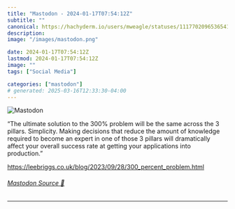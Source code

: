 ```yaml
---
title: "Mastodon - 2024-01-17T07:54:12Z"
subtitle: ""
canonical: https://hachyderm.io/users/mweagle/statuses/111770209653654144
description:
image: "/images/mastodon.png"

date: 2024-01-17T07:54:12Z
lastmod: 2024-01-17T07:54:12Z
image: ""
tags: ["Social Media"]

categories: ["mastodon"]
# generated: 2025-03-16T12:33:30-04:00
---
```

![Mastodon](/images/mastodon.png)

<p>“The ultimate solution to the 300% problem will be the same across the 3 pillars. Simplicity. Making decisions that reduce the amount of knowledge required to become an expert in one of those 3 pillars will dramatically affect your overall success rate at getting your applications into production.”</p><p><a href="https://leebriggs.co.uk/blog/2023/09/28/300_percent_problem.html" target="_blank" rel="nofollow noopener noreferrer" translate="no"><span class="invisible">https://</span><span class="ellipsis">leebriggs.co.uk/blog/2023/09/2</span><span class="invisible">8/300_percent_problem.html</span></a></p>


###### [Mastodon Source 🐘](https://hachyderm.io/@mweagle/111770209653654144)

___

